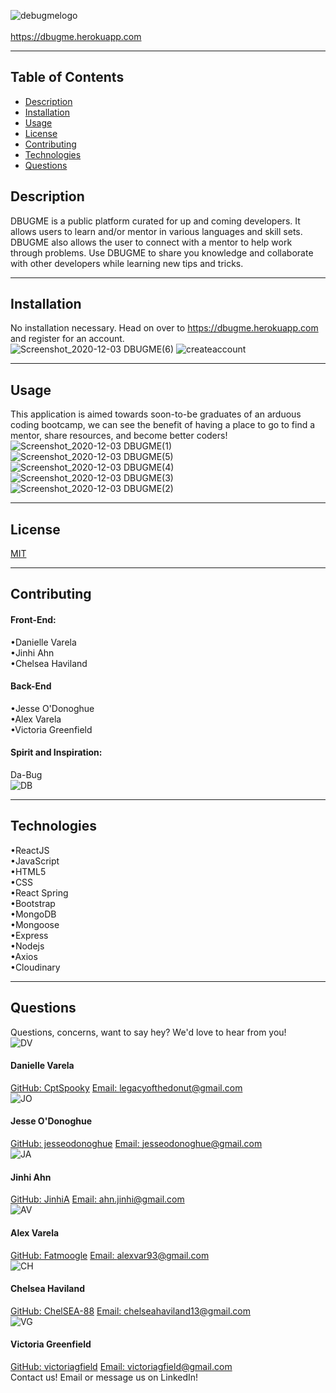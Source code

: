 ![debugmelogo](https://user-images.githubusercontent.com/66035385/101024606-55e33780-3542-11eb-9cfe-9943e50611c8.png)
<br><br>
https://dbugme.herokuapp.com<br>
<hr>

 ## Table of Contents
  - [Description](#Description)
  - [Installation](#Installation)
  - [Usage](#Usage)
  - [License](#License)
  - [Contributing](#Contributing)
  - [Technologies](#Technologies)
  - [Questions](#Questions)

  ## Description
  DBUGME is a public platform curated for up and coming developers. It allows users to learn and/or mentor in various languages and skill sets. DBUGME also allows the user to connect with a mentor to help work through problems. Use DBUGME to share you knowledge and collaborate with other developers while learning new tips and tricks. 
  <hr>

  ## Installation
  No installation necessary. Head on over to https://dbugme.herokuapp.com and register for an account.<br>
  ![Screenshot_2020-12-03 DBUGME(6)](https://user-images.githubusercontent.com/66035385/101067504-9f914980-3565-11eb-8b6f-c3f9811fac5e.png)
  ![createaccount](https://user-images.githubusercontent.com/66035385/101026598-19fda180-3545-11eb-8943-60273409e731.png)<br>
  <hr>

  ## Usage
  This application is aimed towards soon-to-be graduates of an arduous coding bootcamp, we can see the benefit of having a place to go to find a mentor, share resources, and become better coders!<br>
 ![Screenshot_2020-12-03 DBUGME(1)](https://user-images.githubusercontent.com/66035385/101026696-36014300-3545-11eb-8626-b8046bfd04de.png)<br>
 ![Screenshot_2020-12-03 DBUGME(5)](https://user-images.githubusercontent.com/66035385/101026692-3568ac80-3545-11eb-845d-e595cb4a4999.png)<br>
 ![Screenshot_2020-12-03 DBUGME(4)](https://user-images.githubusercontent.com/66035385/101026693-3568ac80-3545-11eb-9c5d-20ed87d6eee4.png)<br>
 ![Screenshot_2020-12-03 DBUGME(3)](https://user-images.githubusercontent.com/66035385/101026694-36014300-3545-11eb-96b7-c9b2ec565e0f.png)<br>
 ![Screenshot_2020-12-03 DBUGME(2)](https://user-images.githubusercontent.com/66035385/101026695-36014300-3545-11eb-9fb8-9417adb5b9f4.png)<br>
 
  <hr>

  ## License
  [MIT](https://opensource.org/licenses/MIT)
  <hr>

  ## Contributing
  #### Front-End:<br>
  •Danielle Varela<br>
  •Jinhi Ahn<br>
  •Chelsea Haviland<br>
  #### Back-End<br>
  •Jesse O'Donoghue<br>
  •Alex Varela<br>
  •Victoria Greenfield<br>
  #### Spirit and Inspiration:<br>
  Da-Bug<br>![DB](https://user-images.githubusercontent.com/66035385/101025338-6d6ef000-3543-11eb-9308-015b7b303fdf.png)
  <hr>

  ## Technologies
  •ReactJS<br>
  •JavaScript<br>
  •HTML5<br>
  •CSS<br>
  •React Spring<br>
  •Bootstrap<br>
  •MongoDB<br>
  •Mongoose<br>
  •Express<br>
  •Nodejs<br>
  •Axios<br>
  •Cloudinary
  <hr>

  ## Questions
  Questions, concerns, want to say hey? We'd love to hear from you!<br>
  ![DV](https://user-images.githubusercontent.com/66035385/101025332-6cd65980-3543-11eb-965f-62843ca9ed06.png)<br>
  #### Danielle Varela
  [GitHub: CptSpooky](https://github.com/CptSpooky)
  [Email: legacyofthedonut@gmail.com](legacyofthedonut@gmail.com)<br>
  ![JO](https://user-images.githubusercontent.com/66035385/101025331-6cd65980-3543-11eb-874e-270187bacb65.png)<br>
  #### Jesse O'Donoghue
  [GitHub: jesseodonoghue](https://github.com/jesseodonoghue)
  [Email: jesseodonoghue@gmail.com](jesseodonoghue@gmail.com)<br>
  ![JA](https://user-images.githubusercontent.com/66035385/101025334-6cd65980-3543-11eb-9a41-e4f4c57fbbdd.png)<br>
  #### Jinhi Ahn
  [GitHub: JinhiA](https://github.com/JinhiA)
  [Email: ahn.jinhi@gmail.com](ahn.jinhi@gmail.com)<br>
  ![AV](https://user-images.githubusercontent.com/66035385/101025335-6cd65980-3543-11eb-82c7-f3a1e96fe1c5.png)<br>
  #### Alex Varela
  [GitHub: Fatmoogle](https://github.com/Fatmoogle)
  [Email: alexvar93@gmail.com](alexvar93@gmail.com)<br>
  ![CH](https://user-images.githubusercontent.com/66035385/101025328-6c3dc300-3543-11eb-8648-d1e6c2cc8dc0.png)<br>
  #### Chelsea Haviland
  [GitHub: ChelSEA-88](https://github.com/ChelSEA-88)
  [Email: chelseahaviland13@gmail.com](chelseahaviland13@gmail.com)<br>
  ![VG](https://user-images.githubusercontent.com/66035385/101025330-6cd65980-3543-11eb-8c60-86bd511a689d.png)<br>
  #### Victoria Greenfield
  [GitHub: victoriagfield](https://github.com/victoriagfield)
  [Email: victoriagfield@gmail.com](victoriagfield@gmail.com)<br>
  Contact us! Email or message us on LinkedIn!<br><br>
  
